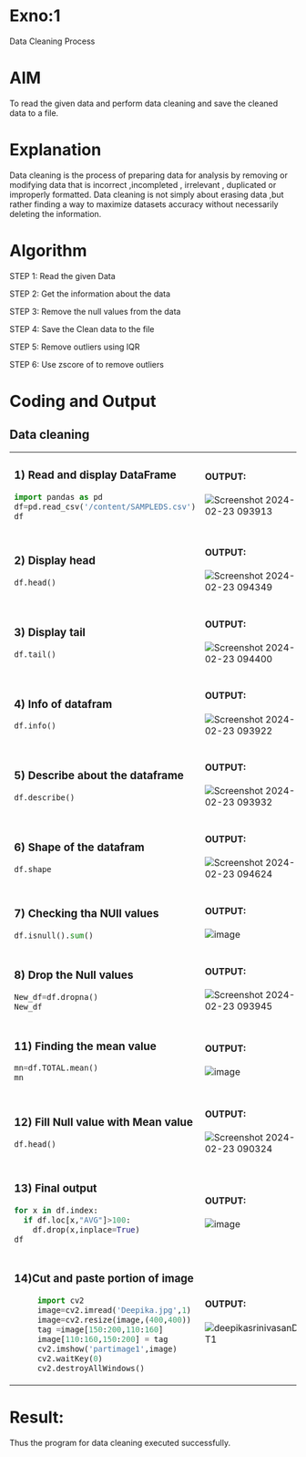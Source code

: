 # Exno:1
Data Cleaning Process

# AIM
To read the given data and perform data cleaning and save the cleaned data to a file.

# Explanation
Data cleaning is the process of preparing data for analysis by removing or modifying data that is incorrect ,incompleted , irrelevant , duplicated or improperly formatted. Data cleaning is not simply about erasing data ,but rather finding a way to maximize datasets accuracy without necessarily deleting the information.

# Algorithm
STEP 1: Read the given Data

STEP 2: Get the information about the data

STEP 3: Remove the null values from the data

STEP 4: Save the Clean data to the file

STEP 5: Remove outliers using IQR

STEP 6: Use zscore of to remove outliers

# Coding and Output
## Data cleaning
<table>
  <tr>
    <td width=50%>

### 1) Read and display DataFrame
```Python
import pandas as pd
df=pd.read_csv('/content/SAMPLEDS.csv')
df
```
  </td>
  <td>
              
#### OUTPUT:

![Screenshot 2024-02-23 093913](https://github.com/Saravana-kumar369/exno1/assets/117925254/a182c469-49bf-4526-8b1b-f9ed6e3892b3)

</td>
</tr>
<tr>
  <td width=50%>
              
### 2) Display head
```Python
df.head()
```
  </td>
  <td>

              
#### OUTPUT:
![Screenshot 2024-02-23 094349](https://github.com/Saravana-kumar369/exno1/assets/117925254/7afbda54-a075-400b-9f86-99dc7b0effba)
</td>
</tr>
<tr>
  <td width=50%>

### 3) Display tail
```Python
df.tail()
```
  </td>
  <td>
              
#### OUTPUT:
![Screenshot 2024-02-23 094400](https://github.com/Saravana-kumar369/exno1/assets/117925254/eabfa547-031e-494b-9c54-d181c06bb65a)
</td>
</tr>
<tr>
  <td width=50%>

### 4) Info of datafram
```Python
df.info()
```
  </td>
  <td>
              
#### OUTPUT:
![Screenshot 2024-02-23 093922](https://github.com/Saravana-kumar369/exno1/assets/117925254/f050e6e3-9257-425c-9168-d65923a7f56d)

</td>
</tr>
<tr>
  <td width=50%>

### 5) Describe about the dataframe
```Python
df.describe()
```
  </td>
  <td>
              
#### OUTPUT:
![Screenshot 2024-02-23 093932](https://github.com/Saravana-kumar369/exno1/assets/117925254/f2b8f997-2a69-43c4-9f0a-7b232254da9b)

</td>
</tr>
<tr>
  <td width=50%>

### 6) Shape of the datafram
```Python
df.shape
```
  </td>
  <td>
              
#### OUTPUT:
![Screenshot 2024-02-23 094624](https://github.com/Saravana-kumar369/exno1/assets/117925254/a4916e0a-99d9-4593-9759-3129ae4e1847)

</td>
</tr>
<tr>
  <td width=50%>

### 7) Checking tha NUll values
```Python
df.isnull().sum()
```
  </td>
  <td>
              
#### OUTPUT:
![image](https://github.com/Saravana-kumar369/exno1/assets/117925254/30ee83ce-fc4e-4421-8fcd-abc955c2738c)

</td>
</tr>
<tr>
  <td width=50%>

### 8) Drop the Null values
```Python
New_df=df.dropna()
New_df
```
  </td>
  <td>
              
#### OUTPUT:
![Screenshot 2024-02-23 093945](https://github.com/Saravana-kumar369/exno1/assets/117925254/76f0d7b6-8121-4545-b48b-e17293f4a961)

</td>
</tr>
<tr>
  <td width=50%>

### 11) Finding the mean value
```Python
mn=df.TOTAL.mean()
mn
```
  </td>
  <td>
              
#### OUTPUT:

![image](https://github.com/Saravana-kumar369/exno1/assets/117925254/7da7b89e-cc5a-4bd6-a1e8-efb4ea99cd8e)


</td>
</tr>
<tr>
  <td width=50%>

### 12) Fill Null value with Mean value
```Python
df.head()
```
  </td>
  <td>
              
#### OUTPUT:
![Screenshot 2024-02-23 090324](https://github.com/MAHESWARAN2004/Expno1/assets/119478181/a0a06f86-f464-4d33-935a-a00fbd2d3ef4)
</td>
</tr>
<tr>
  <td width=50%>

### 13) Final output
```Python
for x in df.index:
  if df.loc[x,"AVG"]>100:
    df.drop(x,inplace=True)
df
```
  </td>
  <td>
              
#### OUTPUT:

![image](https://github.com/LATHIKESHWARAN/exno1/assets/119393556/fb8391ca-d62a-4e26-a1aa-a15d27a884f9)

</td>
</tr>
<tr>
  <td width=50%>

### 14)Cut and paste portion of image
```Python
     import cv2
     image=cv2.imread('Deepika.jpg',1)
     image=cv2.resize(image,(400,400))
     tag =image[150:200,110:160]
     image[110:160,150:200] = tag
     cv2.imshow('partimage1',image)
     cv2.waitKey(0)
     cv2.destroyAllWindows()
```
  </td>
  <td>

#### OUTPUT:

![deepikasrinivasanDIPT1](https://github.com/deepikasrinivasans/COLOR_CONVERSIONS_OF-IMAGE/assets/119393935/4c37d6dd-4392-4b61-abcc-b7dfe50a886f)
 </td>
 </tr>
</table>



# Result:
  Thus the program for data cleaning executed successfully.
         
